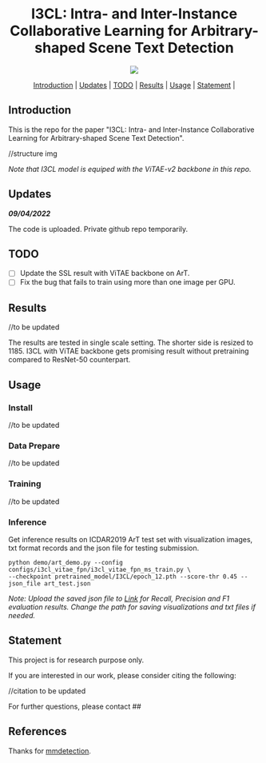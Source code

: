 <h1 align="center"> I3CL: Intra- and Inter-Instance Collaborative Learning for Arbitrary-shaped Scene Text Detection </h1> 

<p align="center">
<a href="http://arxiv.org"><img src="https://img.shields.io/badge/arXiv-Paper-<color>"></a>
</p>

<p align="center">
  <a href="#introduction">Introduction</a> |
  <a href="#updates">Updates</a> |
  <a href="#todo">TODO</a> |
  <a href="#results">Results</a> |
  <a href="#usage">Usage</a> |
  <a href="#statement">Statement</a> |
</p >

## Introduction

This is the repo for the paper "I3CL: Intra- and Inter-Instance Collaborative Learning for Arbitrary-shaped Scene Text Detection". 

//structure img

*Note that I3CL model is equiped with the ViTAE-v2 backbone in this repo.*

## Updates

***09/04/2022***

The code is uploaded. Private github repo temporarily.

## TODO

- [ ] Update the SSL result with ViTAE backbone on ArT.
- [ ] Fix the bug that fails to train using more than one image per GPU.

## Results

//to be updated

The results are tested in single scale setting. The shorter side is resized to 1185. I3CL with ViTAE backbone gets promising result without pretraining compared to ResNet-50 counterpart.

## Usage

### Install

//to be updated

### Data Prepare

//to be updated

### Training

//to be updated

### Inference

Get inference results on ICDAR2019 ArT test set with visualization images, txt format records and the json file for testing submission.

```
python demo/art_demo.py --config configs/i3cl_vitae_fpn/i3cl_vitae_fpn_ms_train.py \
--checkpoint pretrained_model/I3CL/epoch_12.pth --score-thr 0.45 --json_file art_test.json
```

*Note: Upload the saved json file to [Link](https://rrc.cvc.uab.es/?ch=14&com=mymethods&task=1) for Recall, Precision and F1 evaluation results. Change the path for saving visualizations and txt files if needed.*

## Statement

This project is for research purpose only.

If you are interested in our work, please consider citing the following:

//citation to be updated

For further questions, please contact ##

## References

Thanks for [mmdetection](https://github.com/open-mmlab/mmdetection).
